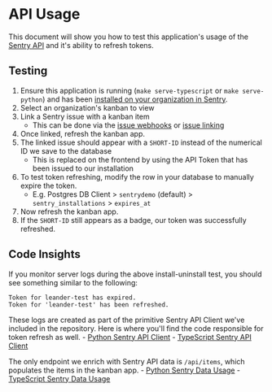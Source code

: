 # API Usage

This document will show you how to test this application's usage of the [Sentry API](https://docs.sentry.io/api/) and it's ability to refresh tokens.

## Testing

1. Ensure this application is running (`make serve-typescript` or `make serve-python`) and has been [installed on your organization in Sentry](../installation.md).
2. Select an organization's kanban to view
3. Link a Sentry issue with a kanban item
    - This can be done via the [issue webhooks](./event-webhooks.md#issue-webhooks) or [issue linking](../ui-components/issue-linking.md)
4. Once linked, refresh the kanban app.
5. The linked issue should appear with a `SHORT-ID` instead of the numerical ID we save to the database
    - This is replaced on the frontend by using the API Token that has been issued to our installation
6. To test token refreshing, modify the row in your database to manually expire the token.
    - E.g. Postgres DB Client > `sentrydemo` (default) > `sentry_installations` > `expires_at`
7. Now refresh the kanban app.
8. If the `SHORT-ID` still appears as a badge, our token was successfully refreshed.


## Code Insights

If you monitor server logs during the above install-uninstall test, you should see something similar to the following:

```
Token for leander-test has expired. 
Token for 'leander-test' has been refreshed.
```

These logs are created as part of the primitive Sentry API Client we've included in the repository. Here is where you'll find the code responsible for token refresh as well.
    - [Python Sentry API Client](../backend-py/src/util/sentry_api_client.py)
    - [TypeScript Sentry API Client](../backend-ts/src/util/SentryAPIClient.ts)

The only endpoint we enrich with Sentry API data is `/api/items`, which populates the items in the kanban app. 
    - [Python Sentry Data Usage](../backend-py/src/api/endpoints/items.py)
    - [TypeScript Sentry Data Usage](../backend-ts/src/api/items.ts)